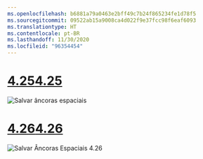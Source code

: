 ```yaml
---
ms.openlocfilehash: b6881a79a0463e2bff49c7b24f865234fe1d78f5
ms.sourcegitcommit: 09522ab15a9008ca4d022f9e37fcc98f6eaf6093
ms.translationtype: HT
ms.contentlocale: pt-BR
ms.lasthandoff: 11/30/2020
ms.locfileid: "96354454"
---
```

# <a name="425"></a>[<span data-ttu-id="663e3-101">4.25</span><span class="sxs-lookup"><span data-stu-id="663e3-101">4.25</span></span>](#tab/425)

![Salvar âncoras espaciais](../images/unreal-spatialanchors-save.PNG)

# <a name="426"></a>[<span data-ttu-id="663e3-103">4.26</span><span class="sxs-lookup"><span data-stu-id="663e3-103">4.26</span></span>](#tab/426)

![Salvar Âncoras Espaciais 4.26](../images/local-spatial-anchors-img-02.png)